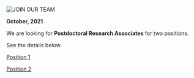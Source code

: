 
![JOIN OUR TEAM](/img/AdobeStock_326951365.jpeg)


__October, 2021__

We are looking for __Postdoctoral Research Associates__ for two positions.

See the details below.

[Position 1](https://unc.peopleadmin.com/postings/199851)

[Position 2](https://unc.peopleadmin.com/postings/199785)
